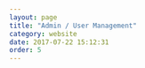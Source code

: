 ```yaml
---
layout: page
title: "Admin / User Management"
category: website
date: 2017-07-22 15:12:31
order: 5
---
```



